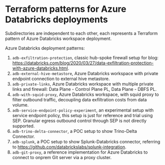 # Terraform patterns for Azure Databricks deployments

Subdirectories are independent to each other, each represents a Terraform pattern of Azure Databricks workspace deployment.

Azure Databricks deployment patterns:
1. `adb-exfiltration-protection`, classic hub-spoke firewall setup for blog: https://databricks.com/blog/2020/03/27/data-exfiltration-protection-with-azure-databricks.html.
2. `adb-external-hive-metastore`, Azure Databricks workspace with private endpoint connection to external hive metastore.
3. `adb-private-links`, Azure Databricks workspace with multiple private links and firewall: Data Plane - Control Plane PL, Data Plane - DBFS PL.
4. `adb-with-squid-proxy`, Azure Databricks workspace, with squid proxy to filter outbound traffic, decoupling data exfiltration costs from data volume.
5. `adb-service-endpoint-policy-experiment`, an experimental setup with service endpoint policy, this setup is just for reference and trial using SEP. Granular egress outbound control through SEP is not directly supported.
6. `adb-trino-delta-connector`, a POC setup to show Trino-Delta Connector. 
7. `adb-splunk`, a POC setup to show Splunk-Databricks connector, referring to https://github.com/databrickslabs/splunk-integration.
8. `adb-git-proxy`, a reference implementation for Azure Databricks to connect to onprem Git server via a proxy cluster.
